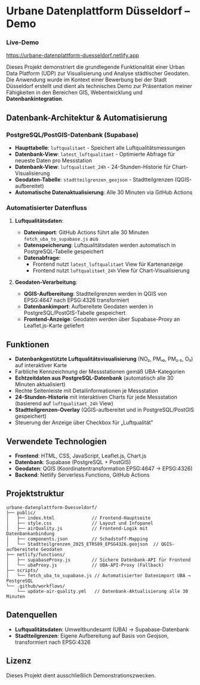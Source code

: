 # Urbane Datenplattform Düsseldorf – Demo

### Live-Demo
https://urbane-datenplattform-duesseldorf.netlify.app

Dieses Projekt demonstriert die grundlegende Funktionalität einer Urban Data Platform (UDP) zur Visualisierung und Analyse städtischer Geodaten. Die Anwendung wurde im Kontext einer Bewerbung bei der Stadt Düsseldorf erstellt und dient als technisches Demo zur Präsentation meiner Fähigkeiten in den Bereichen GIS, Webentwicklung und **Datenbankintegration**.

## Datenbank-Architektur & Automatisierung

### PostgreSQL/PostGIS-Datenbank (Supabase)
- **Haupttabelle**: `luftqualitaet` - Speichert alle Luftqualitätsmessungen
- **Datenbank-View**: `latest_luftqualitaet` - Optimierte Abfrage für neueste Daten pro Messstation
- **Datenbank-View**: `luftqualitaet_24h` - 24-Stunden-Historie für Chart-Visualisierung
- **Geodaten-Tabelle**: `stadtteilgrenzen_geojson` - Stadtteilgrenzen (QGIS-aufbereitet)
- **Automatische Datenaktualisierung**: Alle 30 Minuten via GitHub Actions

### Automatisierter Datenfluss
1. **Luftqualitätsdaten**:
   - **Datenimport**: GitHub Actions führt alle 30 Minuten `fetch_uba_to_supabase.js` aus
   - **Datenspeicherung**: Luftqualitätsdaten werden automatisch in PostgreSQL-Tabelle gespeichert
   - **Datenabfrage**: 
     - Frontend nutzt `latest_luftqualitaet` View für Kartenanzeige
     - Frontend nutzt `luftqualitaet_24h` View für Chart-Visualisierung

2. **Geodaten-Verarbeitung**:
   - **QGIS-Aufbereitung**: Stadtteilgrenzen werden in QGIS von EPSG:4647 nach EPSG:4326 transformiert
   - **Datenbankimport**: Aufbereitete Geodaten werden in PostgreSQL/PostGIS-Tabelle gespeichert
   - **Frontend-Anzeige**: Geodaten werden über Supabase-Proxy an Leaflet.js-Karte geliefert


## Funktionen

- **Datenbankgestützte Luftqualitätsvisualisierung** (NO₂, PM₁₀, PM₂.₅, O₃) auf interaktiver Karte
- Farbliche Kennzeichnung der Messstationen gemäß UBA-Kategorien
- **Echtzeitdaten aus PostgreSQL-Datenbank** (automatisch alle 30 Minuten aktualisiert)
- Rechte Seitenleiste mit Detailinformationen je Messstation
- **24-Stunden-Historie** mit interaktiven Charts für jede Messstation (basierend auf `luftqualitaet_24h` View)
- **Stadtteilgrenzen-Overlay** (QGIS-aufbereitet und in PostgreSQL/PostGIS gespeichert)
- Steuerung der Anzeige über Checkbox für „Luftqualität"


## Verwendete Technologien
- **Frontend**: HTML, CSS, JavaScript, Leaflet.js, Chart.js
- **Datenbank**: Supabase (PostgreSQL + PostGIS)
- **Geodaten**: QGIS (Koordinatentransformation EPSG:4647 → EPSG:4326)
- **Backend**: Netlify Serverless Functions, GitHub Actions


## Projektstruktur

```
urbane-datenplattform-Duesseldorf/
├── public/
│   ├── index.html              // Frontend-Hauptseite
│   ├── style.css               // Layout und Infopanel
│   ├── airQuality.js           // Frontend-Logik mit Datenbankanbindung
│   ├── components.json         // Schadstoff-Mapping
│   └── Stadtteilgrenzen_2025_ETRS89_EPSG4326.geojson  // QGIS-aufbereitete Geodaten
├── netlify/functions/
│   ├── supabaseProxy.js        // Sichere Datenbank-API für Frontend
│   └── ubaProxy.js             // UBA-API-Proxy (Fallback)
├── scripts/
│   └── fetch_uba_to_supabase.js // Automatisierter Datenimport UBA → PostgreSQL
└── .github/workflows/
    └── update-air-quality.yml   // Datenbank-Aktualisierung alle 30 Minuten
```
## Datenquellen

- **Luftqualitätsdaten**: Umweltbundesamt (UBA) → Supabase-Datenbank
- **Stadtteilgrenzen**: Eigene Aufbereitung auf Basis von Geojson, transformiert nach EPSG:4326
  
## Lizenz

Dieses Projekt dient ausschließlich Demonstrationszwecken.
